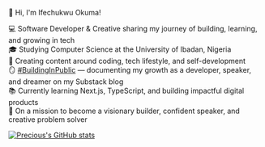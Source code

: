👋 Hi, I'm Ifechukwu Okuma!  

💻 Software Developer & Creative sharing my journey of building, learning, and growing in tech  
🎓 Studying Computer Science at the University of Ibadan, Nigeria  
🎥 Creating content around coding, tech lifestyle, and self-development  
🪞 [#BuildingInPublic](https://ifechukwuokuma.substack.com/) — documenting my growth as a developer, speaker, and dreamer on my Substack blog  
📚 Currently learning Next.js, TypeScript, and building impactful digital products  
🌸 On a mission to become a visionary builder, confident speaker, and creative problem solver

<!-- GitHub stats -->
[![Precious's GitHub stats](https://github-readme-stats.vercel.app/api?username=ifechukwuokuma&show_icons=true&theme=transparent)](https://github.com/anuraghazra/github-readme-stats)

